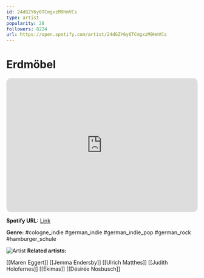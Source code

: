```yaml
---
id: 24dGZY6y6TCmgxzM9HmVCs
type: artist
popularity: 28
followers: 8224
url: https://open.spotify.com/artist/24dGZY6y6TCmgxzM9HmVCs
---
```

# Erdmöbel

<iframe style="border-radius:12px" src="https://open.spotify.com/embed/artist/24dGZY6y6TCmgxzM9HmVCs" width="100%" height="352" frameBorder="0" allowfullscreen="" allow="autoplay; clipboard-write; encrypted-media; fullscreen; picture-in-picture" loading="lazy"></iframe>

**Spotify URL:** [Link](https://open.spotify.com/artist/24dGZY6y6TCmgxzM9HmVCs)

**Genre:**  #cologne_indie #german_indie #german_indie_pop #german_rock #hamburger_schule

![Artist](https://i.scdn.co/image/ab6761610000e5eb6c7fee0eeb4012a10a23fe70)
**Related artists:**

[[Maren Eggert]]
[[Jemma Endersby]]
[[Ulrich Matthes]]
[[Judith Holofernes]]
[[Ekimas]]
[[Désirée Nosbusch]]
